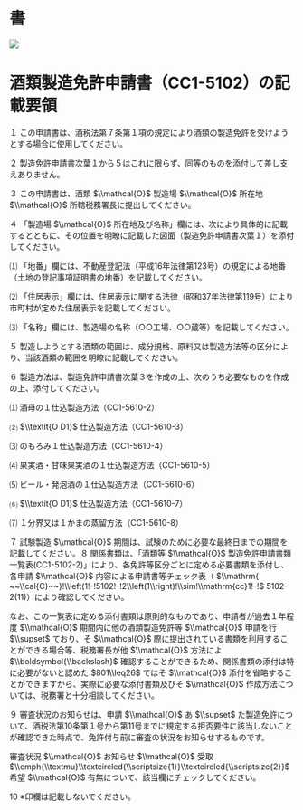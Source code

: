 # 書

![](https://www.nta.go.jp/tmp/3c9d3540-ff33-4695-a4f6-d39358498ab3/images/357cd8d3aa73011d9b2c436eebf465dd9282f87665bf5d0ab9dfafcdbab2da1f.jpg)

# 酒類製造免許申請書（CC1-5102）の記載要領

１ この申請書は、酒税法第７条第１項の規定により酒類の製造免許を受けようとする場合に使用してください。

２ 製造免許申請書次葉１から５はこれに限らず、同等のものを添付して差し支えありません。

３ この申請書は、酒類 $\\mathcal{O}$ 製造場 $\\mathcal{O}$ 所在地 $\\mathcal{O}$ 所轄税務署長に提出してください。

４ 「製造場 $\\mathcal{O}$ 所在地及び名称」欄には、次により具体的に記載するとともに、その位置を明瞭に記載した図面（製造免許申請書次葉１）を添付してください。

⑴ 「地番」欄には、不動産登記法（平成16年法律第123号）の規定による地番（土地の登記事項証明書の地番）を記載してください。

⑵ 「住居表示」欄には、住居表示に関する法律（昭和37年法律第119号）により市町村が定めた住居表示を記載してください。

⑶ 「名称」欄には、製造場の名称（○○工場、○○蔵等）を記載してください。

５ 製造しようとする酒類の範囲は、成分規格、原料又は製造方法等の区分により、当該酒類の範囲を明瞭に記載してください。

６ 製造方法は、製造免許申請書次葉３を作成の上、次のうち必要なものを作成の上、添付してください。

⑴ 酒母の１仕込製造方法（CC1-5610-2）

⑵ $\\textit{O D1}$ 仕込製造方法（CC1-5610-3）

⑶ のもろみ１仕込製造方法（CC1-5610-4）

⑷ 果実酒・甘味果実酒の１仕込製造方法（CC1-5610-5）

⑸ ビール・発泡酒の１仕込製造方法（CC1-5610-6）

⑹ $\\textit{O D1}$ 仕込製造方法（CC1-5610-7）

⑺ １分界又は１かまの蒸留方法（CC1-5610-8）

７ 試験製造 $\\mathcal{O}$ 期間は、試験のために必要な最終日までの期間を記載してください。８ 関係書類は、「酒類等 $\\mathcal{O}$ 製造免許申請書類一覧表(CC1-5102-2)」により、各免許等区分ごとに定める必要書類を添付し、各申請 $\\mathcal{O}$ 内容による申請書等チェック表（ $\\mathrm{ ~~\\cal{C}~~}!\\left(1!-!5102!-!2\\left(1\\right)!\\sim!\\mathrm{cc}1!-!$ 5102-2(11)）により確認してください。

なお、この一覧表に定める添付書類は原則的なものであり、申請者が過去１年程度 $\\mathcal{O}$ 期間内に他の酒類製造免許等 $\\mathcal{O}$ 申請を行 $\\supset$ ており、そ $\\mathcal{O}$ 際に提出されている書類を利用することができる場合等、税務署長が他 $\\mathcal{O}$ 方法によ $\\boldsymbol{\\backslash}$ 確認することができるため、関係書類の添付は特に必要がないと認めた $801\\leq26$ てはそ $\\mathcal{O}$ 添付を省略することができますから、実際に必要な添付書類及びそ $\\mathcal{O}$ 作成方法については、税務署と十分相談してください。

９ 審査状況のお知らせは、申請 $\\mathcal{O}$ あ $\\supset$ た製造免許について、酒税法第10条第１号から第11号までに規定する拒否要件に該当しないことが確認できた時点で、免許付与前に審査の状況をお知らせするものです。

審査状況 $\\mathcal{O}$ お知らせ $\\mathcal{O}$ 受取 $\\emph{\\textmu}\\textcircled{\\scriptsize{1}}\\textcircled{\\scriptsize{2}}$ 希望 $\\mathcal{O}$ 有無について、該当欄にチェックしてください。

10 ※印欄は記載しないでください。